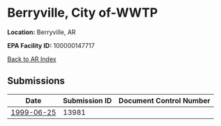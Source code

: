 # Berryville, City of-WWTP

**Location:** Berryville, AR

**EPA Facility ID:** 100000147717

[Back to AR Index](../../index.md)

## Submissions

| Date | Submission ID | Document Control Number |
|------|--------------|-------------------------|
| [1999-06-25](submissions/13981.md) | 13981 |  |
